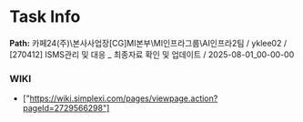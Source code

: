 # Task Info

**Path:** 카페24(주)\본사사업장\[CG]MI본부\MI인프라그룹\AI인프라2팀 / yklee02 / [270412] ISMS관리 및 대응 _ 최종자료 확인 및 업데이트 / 2025-08-01_00-00-00

### WIKI
- ["https://wiki.simplexi.com/pages/viewpage.action?pageId=2729566298"]

